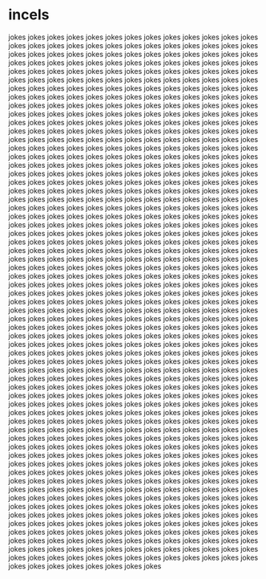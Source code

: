# incels
jokes jokes jokes jokes jokes jokes jokes jokes jokes jokes jokes jokes jokes jokes jokes jokes jokes jokes jokes jokes jokes jokes jokes jokes jokes jokes jokes jokes jokes jokes jokes jokes jokes jokes jokes jokes jokes jokes jokes jokes jokes jokes jokes jokes jokes jokes jokes jokes jokes jokes jokes jokes jokes jokes jokes jokes jokes jokes jokes jokes jokes jokes jokes jokes jokes jokes jokes jokes jokes jokes jokes jokes jokes jokes jokes jokes jokes jokes jokes jokes jokes jokes jokes jokes jokes jokes jokes jokes jokes jokes jokes jokes jokes jokes jokes jokes jokes jokes jokes jokes jokes jokes jokes jokes jokes jokes jokes jokes jokes jokes jokes jokes jokes jokes jokes jokes jokes jokes jokes jokes jokes jokes jokes jokes jokes jokes jokes jokes jokes jokes jokes jokes jokes jokes jokes jokes jokes jokes jokes jokes jokes jokes jokes jokes jokes jokes jokes jokes jokes jokes jokes jokes jokes jokes jokes jokes jokes jokes jokes jokes jokes jokes jokes jokes jokes jokes jokes jokes jokes jokes jokes jokes jokes jokes jokes jokes jokes jokes jokes jokes jokes jokes jokes jokes jokes jokes jokes jokes jokes jokes jokes jokes jokes jokes jokes jokes jokes jokes jokes jokes jokes jokes jokes jokes jokes jokes jokes jokes jokes jokes jokes jokes jokes jokes jokes jokes jokes jokes jokes jokes jokes jokes jokes jokes jokes jokes jokes jokes jokes jokes jokes jokes jokes jokes jokes jokes jokes jokes jokes jokes jokes jokes jokes jokes jokes jokes jokes jokes jokes jokes jokes jokes jokes jokes jokes jokes jokes jokes jokes jokes jokes jokes jokes jokes jokes jokes jokes jokes jokes jokes jokes jokes jokes jokes jokes jokes jokes jokes jokes jokes jokes jokes jokes jokes jokes jokes jokes jokes jokes jokes jokes jokes jokes jokes jokes jokes jokes jokes jokes jokes jokes jokes jokes jokes jokes jokes jokes jokes jokes jokes jokes jokes jokes jokes jokes jokes jokes jokes jokes jokes jokes jokes jokes jokes jokes jokes jokes jokes jokes jokes jokes jokes jokes jokes jokes jokes jokes jokes jokes jokes jokes jokes jokes jokes jokes jokes jokes jokes jokes jokes jokes jokes jokes jokes jokes jokes jokes jokes jokes jokes jokes jokes jokes jokes jokes jokes jokes jokes jokes jokes jokes jokes jokes jokes jokes jokes jokes jokes jokes jokes jokes jokes jokes jokes jokes jokes jokes jokes jokes jokes jokes jokes jokes jokes jokes jokes jokes jokes jokes jokes jokes jokes jokes jokes jokes jokes jokes jokes jokes jokes jokes jokes jokes jokes jokes jokes jokes jokes jokes jokes jokes jokes jokes jokes jokes jokes jokes jokes jokes jokes jokes jokes jokes jokes jokes jokes jokes jokes jokes jokes jokes jokes jokes jokes jokes jokes jokes jokes jokes jokes jokes jokes jokes jokes jokes jokes jokes jokes jokes jokes jokes jokes jokes jokes jokes jokes jokes jokes jokes jokes jokes jokes jokes jokes jokes jokes jokes jokes jokes jokes jokes jokes jokes jokes jokes jokes jokes jokes jokes jokes jokes jokes jokes jokes jokes jokes jokes jokes jokes jokes jokes jokes jokes jokes jokes jokes jokes jokes jokes jokes jokes jokes jokes jokes jokes jokes jokes jokes jokes jokes jokes jokes jokes jokes jokes jokes jokes jokes jokes jokes jokes jokes jokes jokes jokes jokes jokes jokes jokes jokes jokes jokes jokes jokes jokes jokes jokes jokes jokes jokes jokes jokes jokes jokes jokes jokes jokes jokes jokes jokes jokes jokes jokes jokes jokes jokes jokes jokes jokes jokes jokes jokes jokes jokes jokes jokes jokes jokes jokes jokes jokes jokes jokes jokes jokes jokes jokes jokes jokes jokes jokes jokes jokes jokes jokes jokes jokes jokes jokes jokes jokes jokes jokes jokes jokes jokes jokes jokes jokes jokes jokes jokes jokes jokes jokes jokes jokes jokes jokes jokes jokes jokes jokes jokes jokes jokes jokes jokes jokes jokes jokes jokes jokes jokes jokes jokes jokes jokes jokes jokes jokes jokes jokes jokes jokes jokes jokes jokes jokes jokes jokes jokes jokes jokes jokes jokes jokes jokes jokes jokes jokes jokes jokes jokes jokes jokes jokes jokes jokes jokes jokes jokes jokes jokes jokes jokes jokes jokes jokes jokes jokes jokes jokes jokes jokes jokes jokes jokes jokes jokes jokes jokes jokes jokes jokes jokes jokes jokes jokes jokes jokes jokes jokes jokes jokes jokes jokes jokes jokes jokes jokes jokes jokes jokes jokes jokes jokes jokes jokes jokes jokes jokes jokes jokes jokes jokes jokes jokes jokes jokes jokes jokes jokes jokes jokes jokes jokes jokes jokes jokes jokes jokes jokes jokes jokes jokes jokes jokes jokes jokes jokes jokes jokes jokes jokes jokes jokes jokes jokes jokes jokes jokes jokes jokes jokes jokes jokes jokes jokes jokes jokes jokes jokes jokes jokes jokes jokes jokes jokes jokes jokes jokes jokes jokes jokes jokes jokes jokes jokes jokes jokes jokes jokes jokes jokes jokes jokes jokes jokes jokes jokes jokes jokes jokes jokes jokes jokes jokes jokes jokes jokes jokes jokes jokes
